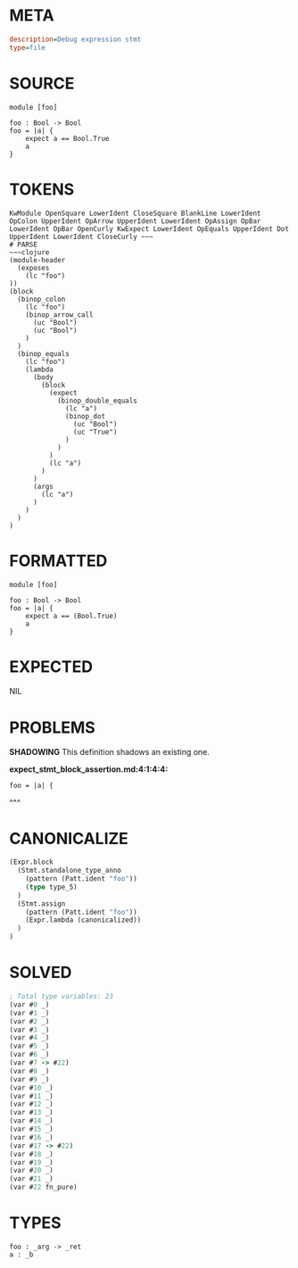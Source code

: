 # META
~~~ini
description=Debug expression stmt
type=file
~~~
# SOURCE
~~~roc
module [foo]

foo : Bool -> Bool
foo = |a| {
    expect a == Bool.True
    a
}
~~~
# TOKENS
~~~text
KwModule OpenSquare LowerIdent CloseSquare BlankLine LowerIdent OpColon UpperIdent OpArrow UpperIdent LowerIdent OpAssign OpBar LowerIdent OpBar OpenCurly KwExpect LowerIdent OpEquals UpperIdent Dot UpperIdent LowerIdent CloseCurly ~~~
# PARSE
~~~clojure
(module-header
  (exposes
    (lc "foo")
))
(block
  (binop_colon
    (lc "foo")
    (binop_arrow_call
      (uc "Bool")
      (uc "Bool")
    )
  )
  (binop_equals
    (lc "foo")
    (lambda
      (body
        (block
          (expect
            (binop_double_equals
              (lc "a")
              (binop_dot
                (uc "Bool")
                (uc "True")
              )
            )
          )
          (lc "a")
        )
      )
      (args
        (lc "a")
      )
    )
  )
)
~~~
# FORMATTED
~~~roc
module [foo]

foo : Bool -> Bool
foo = |a| {
	expect a == (Bool.True)
	a
}
~~~
# EXPECTED
NIL
# PROBLEMS
**SHADOWING**
This definition shadows an existing one.

**expect_stmt_block_assertion.md:4:1:4:4:**
```roc
foo = |a| {
```
^^^


# CANONICALIZE
~~~clojure
(Expr.block
  (Stmt.standalone_type_anno
    (pattern (Patt.ident "foo"))
    (type type_5)
  )
  (Stmt.assign
    (pattern (Patt.ident "foo"))
    (Expr.lambda (canonicalized))
  )
)
~~~
# SOLVED
~~~clojure
; Total type variables: 23
(var #0 _)
(var #1 _)
(var #2 _)
(var #3 _)
(var #4 _)
(var #5 _)
(var #6 _)
(var #7 -> #22)
(var #8 _)
(var #9 _)
(var #10 _)
(var #11 _)
(var #12 _)
(var #13 _)
(var #14 _)
(var #15 _)
(var #16 _)
(var #17 -> #22)
(var #18 _)
(var #19 _)
(var #20 _)
(var #21 _)
(var #22 fn_pure)
~~~
# TYPES
~~~roc
foo : _arg -> _ret
a : _b
~~~
